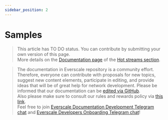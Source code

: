 ```yaml
---
sidebar_position: 2
---
```


# Samples

> This article has TO DO status. You can contribute by submitting your own version of this page.  
More details on the [Documentation page](https://docs.everscale.network/contribute/hot-streams/documentations) of the [Hot streams section](https://docs.everscale.network/hot-streams).

>  The documentation in Everscale repository is a community effort. Therefore, everyone can contribute with proposals for new topics, suggest new content elements, participate in editing, and provide ideas that will be of great help for network development.
Please be informed that our documentation can be [edited via GitHub](https://github.com/everscale-org/docs/issues).  
  Also please make sure to consult our rules and rewards policy via [this link](https://docs.everscale.network/contribute/hot-streams/documentations).  
  Feel free to join [Everscale Documentation Development Telegram chat](https://t.me/+C2IpQXWZtCwxYzEy) and [Everscale Developers Onboarding Telegram chat](https://t.me/+Vca1Gs6uPzIyNWVi)!